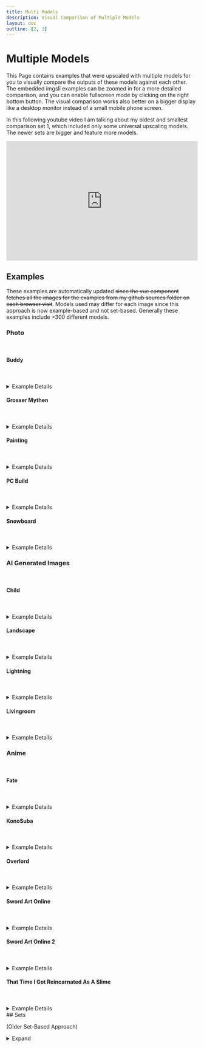 ```yaml
---
title: Multi Models
description: Visual Comparison of Multiple Models
layout: doc
outline: [2, 3]
---
```


<script setup>
import ImageSliderLocal from './components/imagesliderlocal.vue' // the vue image slider example comparison component
</script>

# Multiple Models

This Page contains examples that were upscaled with multiple models for you to visually compare the outputs of these models against each other.  
The embedded imgsli examples can be zoomed in for a more detailed comparison, and you can enable fullscreen mode by clicking on the right bottom button. The visual comparison works also better on a bigger display like a desktop monitor instead of a small mobile phone screen.

In this following youtube video I am talking about my oldest and smallest comparison set 1, which included only some universal upscaling models. The newer sets are bigger and feature more models.

<iframe width="100%" height="315" src="https://www.youtube.com/embed/0TYRDmQ5LZk" title="YouTube video player" frameborder="0" allow="accelerometer; autoplay; clipboard-write; encrypted-media; gyroscope; picture-in-picture" allowfullscreen></iframe>

## Examples

These examples are automatically updated ~~since the vue component fetches all the images for the examples from my github sources folder on each browser visit~~. Models used may differ for each image since this approach is now example-based and not set-based. Generally these examples include >300 different models.

### Photo

<br/>

#### Buddy

<br/>
<ImageSliderLocal inputImage='/upscale/sources/input/photos/buddy.jpg' localFolder='multimodel/current/photos/buddy' />
<br/>

<details><summary>Example Details </summary>

Name: Buddy
 Input Image: 480x320 pixels  
 Scaling Factor: 4  
 Output Image: 1920x1280 pixels  
 [Input Source File](https://github.com/Phhofm/upscale/docs/public/sources/input/photos/buddy.jpg?raw=true)  
 [Output Source Files](https://github.com/Phhofm/upscale/docs/public/sources/multimodel/current/photos/buddy) (Output Source Files are mozjpg compressed)
</details>

#### Grosser Mythen

<br/>
<ImageSliderLocal inputImage='/upscale/sources/input/photos/grossermythen.jpg' localFolder='multimodel/current/photos/grossermythen' />
<br/>

<details><summary>Example Details </summary>

Name: Grosser Mythen
 Input Image: 427x320 pixels  
 Scaling Factor: 4  
 Output Image: 1708x1280 pixels  
 [Input Source File](https://github.com/Phhofm/upscale/docs/public/sources/input/photos/grossermythen.jpg?raw=true)  
 [Output Source Files](https://github.com/Phhofm/upscale/docs/public/sources/multimodel/current/photos/grossermythen) (Output Source Files are mozjpg compressed)
</details>

#### Painting

<br/>
<ImageSliderLocal inputImage='/upscale/sources/input/photos/painting.jpg' localFolder='multimodel/current/photos/painting' />
<br/>

<details><summary>Example Details </summary>

Name: Painting
 Input Image: 427x320 pixels  
 Scaling Factor: 4  
 Output Image: 1708x1280 pixels  
 [Input Source File](https://github.com/Phhofm/upscale/public/sources/input/photos/painting.jpg?raw=true)  
 [Output Source Files](https://github.com/Phhofm/upscale/public/sources/multimodel/current/photos/painting) (Output Source Files are mozjpg compressed)

</details>

#### PC Build

<br/>
<ImageSliderLocal inputImage='/upscale/sources/input/photos/pcbuild.jpg' localFolder='multimodel/current/photos/pcbuild' />
<br/>

<details><summary>Example Details </summary>

Name: PC Build
 Input Image: 427x320 pixels  
 Scaling Factor: 4  
 Output Image: 1708x1280 pixels  
 [Input Source File](https://github.com/Phhofm/upscale/public/sources/input/photos/pcbuild.jpg?raw=true)  
 [Output Source Files](https://github.com/Phhofm/upscale/public/sources/multimodel/current/photos/pcbuild) (Output Source Files are mozjpg compressed)
</details>

#### Snowboard

<br/>
<ImageSliderLocal inputImage='/upscale/sources/input/photos/snowboard.jpg' localFolder='multimodel/current/photos/snowboard' />
<br/>

<details><summary>Example Details </summary>

Name: Snowboard
 Input Image: 427x320 pixels  
 Scaling Factor: 4  
 Output Image: 1708x1280 pixels  
 [Input Source File](https://github.com/Phhofm/upscale/public/sources/input/photos/snowboard.jpg?raw=true)  
 [Output Source Files](https://github.com/Phhofm/upscale/public/sources/multimodel/current/photos/snowboard) (Output Source Files are mozjpg compressed)

</details>

### AI Generated Images

<br/>

#### Child

<br/>
<ImageSliderLocal inputImage='/upscale/sources/input/ai_generated/child.jpg' localFolder='multimodel/current/ai_generated/child' />
<br/>

<details><summary>Example Details </summary>

Name: Child
 Input Image: 320x320 pixels  
 Scaling Factor: 4  
 Output Image: 1280x1280 pixels  
 [Input Source File](https://github.com/Phhofm/upscale/public/sources/input/ai_generated/child.jpg?raw=true)  
 [Output Source Files](https://github.com/Phhofm/upscale/public/sources/multimodel/current/ai_generated/child) (Output Source Files are mozjpg compressed)

</details>

#### Landscape

<br/>
<ImageSliderLocal inputImage='/upscale/sources/input/ai_generated/landscape.jpg' localFolder='multimodel/current/ai_generated/landscape' />
<br/>

<details><summary>Example Details </summary>

Name: Landscape
 Input Image: 320x320 pixels  
 Scaling Factor: 4  
 Output Image: 1280x1280 pixels  
 [Input Source File](https://github.com/Phhofm/upscale/public/sources/input/ai_generated/landscape.jpg?raw=true)  
 [Output Source Files](https://github.com/Phhofm/upscale/public/sources/multimodel/current/ai_generated/landscape) (Output Source Files are mozjpg compressed)

</details>

#### Lightning

<br/>
<ImageSliderLocal inputImage='/upscale/sources/input/ai_generated/lightning.jpg' localFolder='multimodel/current/ai_generated/lightning' />
<br/>

<details><summary>Example Details </summary>

Name: Lightning
 Input Image: 320x320 pixels  
 Scaling Factor: 4  
 Output Image: 1280x1280 pixels  
 [Input Source File](https://github.com/Phhofm/upscale/public/sources/input/ai_generated/lightning.jpg?raw=true)  
 [Output Source Files](https://github.com/Phhofm/upscale/public/sources/multimodel/current/ai_generated/lightning) (Output Source Files are mozjpg compressed)

</details>

#### Livingroom

<br/>
<ImageSliderLocal inputImage='/upscale/sources/input/ai_generated/livingroom.jpg' localFolder='multimodel/current/ai_generated/livingroom' />
<br/>

<details><summary>Example Details </summary>

Name: Livingroom
 Input Image: 320x320 pixels  
 Scaling Factor: 4  
 Output Image: 1280x1280 pixels  
 [Input Source File](https://github.com/Phhofm/upscale/public/sources/input/ai_generated/livingroom.jpg?raw=true)  
 [Output Source Files](https://github.com/Phhofm/upscale/public/sources/multimodel/current/ai_generated/livingroom) (Output Source Files are mozjpg compressed)

</details>

### Anime

<br/>

#### Fate

<br/>
<ImageSliderLocal inputImage='/upscale/sources/input/anime/FateStayNightUnlimitedBladeWorksOpening.jpg' localFolder='multimodel/current/anime/fate' />
<br/>

<details><summary>Example Details </summary>

Name: Fate (Fate/Stay Night: Unlimited Blade Works Opening)
 Input Image: 640x360 pixels (360p)  
 Scaling Factor: 2  
 Output Image: 1280x720 pixels (720p)  
 [Input Source File](https://github.com/Phhofm/upscale/public/sources/input/anime/FateStayNightUnlimitedBladeWorksOpening.jpg?raw=true)  
 [Output Source Files](https://github.com/Phhofm/upscale/public/sources/multimodel/current/anime/fate) (Output Source Files are mozjpg compressed)

</details>

#### KonoSuba

<br/>
<ImageSliderLocal inputImage='/upscale/sources/input/anime/KonoSuba.jpg' localFolder='multimodel/current/anime/konosuba' />
<br/>

<details><summary>Example Details </summary>

Name: KonoSuba
 Input Image: 640x360 pixels (360p)  
 Scaling Factor: 2  
 Output Image: 1280x720 pixels (720p)  
 [Input Source File](https://github.com/Phhofm/upscale/public/sources/input/anime/KonoSuba.jpg?raw=true)  
 [Output Source Files](https://github.com/Phhofm/upscale/public/sources/multimodel/current/anime/konosuba) (Output Source Files are mozjpg compressed)

</details>

#### Overlord

<br/>
<ImageSliderLocal inputImage='/upscale/sources/input/anime/Overlord.jpg' localFolder='multimodel/current/anime/overlord' />
<br/>

<details><summary>Example Details </summary>

Name: Overlord
 Input Image: 640x360 pixels (360p)  
 Scaling Factor: 2  
 Output Image: 1280x720 pixels (720p)  
 [Input Source File](https://github.com/Phhofm/upscale/public/sources/input/anime/Overlord.jpg?raw=true)  
 [Output Source Files](https://github.com/Phhofm/upscale/public/sources/multimodel/current/anime/overlord) (Output Source Files are mozjpg compressed)

</details>

#### Sword Art Online

<br/>
<ImageSliderLocal inputImage='/upscale/sources/input/anime/SwordArtOnline.jpg' localFolder='multimodel/current/anime/sao' />
<br/>

<details><summary>Example Details </summary>

Name: Sword Art Online
 Input Image: 640x360 pixels (360p)  
 Scaling Factor: 2  
 Output Image: 1280x720 pixels (720p)  
 [Input Source File](https://github.com/Phhofm/upscale/public/sources/input/anime/SwordArtOnline.jpg?raw=true)  
 [Output Source Files](https://github.com/Phhofm/upscale/public/sources/multimodel/current/anime/sao) (Output Source Files are mozjpg compressed)

</details>

#### Sword Art Online 2

<br/>
<ImageSliderLocal inputImage='/upscale/sources/input/anime/SwordArtOnline2.jpg' localFolder='multimodel/current/anime/sao2' />
<br/>

<details><summary>Example Details </summary>

Name: Sword Art Online 2
 Input Image: 640x360 pixels (360p)  
 Scaling Factor: 2  
 Output Image: 1280x720 pixels (720p)  
 [Input Source File](https://github.com/Phhofm/upscale/public/sources/input/anime/SwordArtOnline2.jpg?raw=true)  
 [Output Source Files](https://github.com/Phhofm/upscale/public/sources/multimodel/current/anime/sao2) (Output Source Files are mozjpg compressed)

</details>

#### That Time I Got Reincarnated As A Slime

<br/>
<ImageSliderLocal inputImage='/upscale/sources/input/anime/ThatTimeIGotReincarnatedAsASlime.jpg' localFolder='multimodel/current/anime/slime' />
<br/>

<details><summary>Example Details </summary>

Name: Slime
 Input Image: 640x360 pixels (360p)  
 Scaling Factor: 2  
 Output Image: 1280x720 pixels (720p)  
 [Input Source File](https://github.com/Phhofm/upscale/public/sources/input/anime/ThatTimeIGotReincarnatedAsASlime.jpg?raw=true)  
 [Output Source Files](https://github.com/Phhofm/upscale/public/sources/multimodel/current/anime/slime) (Output Source Files are mozjpg compressed)

</details>
## Sets

(Older Set-Based Approach)

<details><summary> Expand</summary>

### Set 1

#### Set Details

Creation Date Of Upscale Set: 2nd Oct. 2022  
 Models used: 22  
 Models Category: Universal Upsaling Models  
 Usage Type: Universal

  <details>
    <summary>Models List</summary>

    CountryRoads
    Remacri
    UltraSharp
    UltraMix-Balanced
    UltraMix-Restore
    UltraMix-Smooth
    UniScale-Restore
    UniScale-Balanced
    UniScale-Interp
    UniScaleNR-Balanced
    UniScaleNR-Strong
    UniScale-Restore
    UniScaleV2-Soft
    UniScaleV2-Moderate
    UniScaleV2-Sharp
    realsrgan-minus
    Misc
    FuzzyBox
    Lollypop
    UniversalUpscalerV2-Neutral
    UniversalUpscalerV2-Sharp
    UniversalUpscalerV2-Sharper
    NMKD Siax

  </details>

<details><summary>Examples</summary>

#### Buddy

<div style="border: 0px solid rgb(201, 0, 1); overflow: hidden; margin: 15px auto; max-width: 100%;">
  <iframe allowfullscreen scrolling="no" src="https://imgsli.com/MTI4NDE3/0/1" style="width: 100%; border: 0px none; height: 55vmin; min-height: 310px; margin-top: -75px; margin-bottom:-30px;">
  </iframe>
</div>

#### Hike

<div style="border: 0px solid rgb(201, 0, 1); overflow: hidden; margin: 15px auto; max-width: 100%;">
  <iframe allowfullscreen scrolling="no" src="https://imgsli.com/MTI4NjY3/0/1" style="width: 100%; border: 0px none; height: 60vmin; min-height: 320px; margin-top: -75px; margin-bottom:-30px;">
  </iframe>
</div>

#### Grat

<div style="border: 0px solid rgb(201, 0, 1); overflow: hidden; margin: 15px auto; max-width: 100%;">
  <iframe allowfullscreen scrolling="no" src="https://imgsli.com/MTI4NjY5/0/1" style="width: 100%; border: 0px none; height: 100vmin; min-height: 500px; margin-top: -75px; margin-bottom:-30px;">
  </iframe>
</div>

#### View

<div style="border: 0px solid rgb(201, 0, 1); overflow: hidden; margin: 15px auto; max-width: 100%;">
  <iframe allowfullscreen scrolling="no" src="https://imgsli.com/MTI4Njc1/0/1" style="width: 100%; border: 0px none; height: 48vmin; min-height: 280px; margin-top: -75px; margin-bottom:-30px;">
  </iframe>
</div>

#### PC Build

<div style="border: 0px solid rgb(201, 0, 1); overflow: hidden; margin: 15px auto; max-width: 100%;">
  <iframe allowfullscreen scrolling="no" src="https://imgsli.com/MTI4Njcx/0/1" style="width: 100%; border: 0px none; height: 60vmin; min-height: 320px; margin-top: -75px; margin-bottom:-30px;">
  </iframe>
</div>

#### 200Fr PC Build

<div style="border: 0px solid rgb(201, 0, 1); overflow: hidden; margin: 15px auto; max-width: 100%;">
  <iframe allowfullscreen scrolling="no" src="https://imgsli.com/MTI4Njcz/0/1" style="width: 100%; border: 0px none; height: 60vmin; min-height: 320px; margin-top: -75px; margin-bottom:-30px;">
  </iframe>
</div>

#### Painting

<div style="border: 0px solid rgb(201, 0, 1); overflow: hidden; margin: 15px auto; max-width: 100%;">
  <iframe allowfullscreen scrolling="no" src="https://imgsli.com/MTI4NjY4/0/1" style="width: 100%; border: 0px none; height: 60vmin; min-height: 320px; margin-top: -75px; margin-bottom:-30px;">
  </iframe>
</div>

#### Charade1963 Screenshot

<div style="border: 0px solid rgb(201, 0, 1); overflow: hidden; margin: 15px auto; max-width: 100%;">
  <iframe allowfullscreen scrolling="no" src="https://imgsli.com/MTI4NDIy/0/1" style="width: 100%; border: 0px none; height: 48vmin; min-height: 270px; margin-top: -75px; margin-bottom:-30px;">
  </iframe>
</div>

#### Wuffy

<div style="border: 0px solid rgb(201, 0, 1); overflow: hidden; margin: 15px auto; max-width: 100%;">
  <iframe allowfullscreen scrolling="no" src="https://imgsli.com/MTI4NDE5/0/1" style="width: 100%; border: 0px none; height: 78vmin; min-height: 410px; margin-top: -75px; margin-bottom:-30px;">
  </iframe>
</div>

#### Child

<div style="border: 0px solid rgb(201, 0, 1); overflow: hidden; margin: 15px auto; max-width: 100%;">
  <iframe allowfullscreen scrolling="no" src="https://imgsli.com/MTI4NjI4/0/1" style="width: 100%; border: 0px none; height: 78vmin; min-height: 410px; margin-top: -75px; margin-bottom:-30px;">
  </iframe>
</div>

#### Sir Foxy

<div style="border: 0px solid rgb(201, 0, 1); overflow: hidden; margin: 15px auto; max-width: 100%;">
  <iframe allowfullscreen scrolling="no" src="https://imgsli.com/MTI4Njc0/0/1" style="width: 100%; border: 0px none; height: 78vmin; min-height: 410px; margin-top: -75px; margin-bottom:-30px;">
  </iframe>
</div>

#### Freedoom Texture

<div style="border: 0px solid rgb(201, 0, 1); overflow: hidden; margin: 15px auto; max-width: 100%;">
  <iframe allowfullscreen scrolling="no" src="https://imgsli.com/MTI4NDEz/0/1" style="width: 100%; border: 0px none; height: 35vmin; min-height: 320px; margin-top: -75px; margin-bottom:-30px;">
  </iframe>
</div>

#### Freedoom Sprite

<div style="border: 0px solid rgb(201, 0, 1); overflow: hidden; margin: 15px auto; max-width: 100%;">
  <iframe allowfullscreen scrolling="no" src="https://imgsli.com/MTI4NDE1/0/1" style="width: 100%; border: 0px none; height: 35vmin; min-height: 320px; margin-top: -75px; margin-bottom:-30px;">
  </iframe>
</div>

#### Freedoom Titlepic

<div style="border: 0px solid rgb(201, 0, 1); overflow: hidden; margin: 15px auto; max-width: 100%;">
  <iframe allowfullscreen scrolling="no" src="https://imgsli.com/MTI4Njcw/0/1" style="width: 100%; border: 0px none; height: 52vmin; min-height: 300px; margin-top: -75px; margin-bottom:-30px;">
  </iframe>
</div>

</details>

### Set 2

#### Set Details

Creation Date Of Upscale Set: 22. Oct 2022  
 Models used: 71  
 Models Category: Universal Upsaling Models (extended), Realistic Photos models, Faces models, Official Models, Pretrained Models, Model Collections  
 Usage Type: Photos with people/faces in it

  <details>
    <summary>Models List</summary>

    001_classicalSR_DF2K_s64w8_SwinIR-M_x4
    001_classicalSR_DIV2K_s48w8_SwinIR-M_x4
    002_lightweightSR_DIV2K_s64w8_SwinIR-S_x4
    003_realSR_BSRGAN_DFOWMFC_s64w8_SwinIR-L_x4_GAN
    003_realSR_BSRGAN_DFO_s64w8_SwinIR-M_x4_GAN
    4x-UltraMix_Balanced
    4x-UltraMix_Restore
    4x-UltraMix_Smooth
    4x-UltraSharp
    4x-UniScale-Balanced
    4x-UniScale-Interp
    4x-UniScale-Strong
    4x-UniScaleNR-Balanced
    4x-UniScaleNR-Strong
    4x-UniScaleV2_Moderate
    4x-UniScaleV2_Sharp
    4x-UniScaleV2_Soft
    4x-UniScale_Restore
    4xBox
    4xESRGAN
    4xPSNR
    4x_BigFace_v3
    4x_BigFace_v3_Blend
    4x_BigFace_v3_Clear
    4x_BS_SbeveHarvey_62000_G
    4x_Compact_Pretrain
    4x_Compact_Pretrain_traiNNer
    4x_CountryRoads_377000_G
    4x_Faces_04_N_180000_G
    4x_face_focus_275k
    4x_FArtFace
    4x_Fatality_Faces_310000_G
    4x_foolhardy_Remacri
    4x_FuzzyBox
    4x_NickelbackFS_72000_G
    4x_Nickelback_70000G
    4x_NMKD-Siax_200k
    4x_NMKD-Superscale-SP_178000_G
    4x_realistic_misc_alsa
    4x_SmolFace_200k
    4x_SmolFace_clean
    4x_UniversalUpscalerV2-Neutral_115000_swaG
    4x_UniversalUpscalerV2-Sharper_103000_G
    4x_UniversalUpscalerV2-Sharp_101000_G
    4x_Valar_v1
    arbsr
    BSRGAN
    BSRGAN4x
    codeformer4x_enhanceall_fidelity1
    DF2K_JPEG
    hat
    hcflow-sr
    Lanczos4x
    LDSR4x_100steps
    LDSR4x_200steps
    LDSR4x_500steps
    LDSR4x_50steps
    lollypop
    nESRGANplus
    real-esrgan-faceenhance
    realesr-general-wdn-x4v3
    realesr-general-x4v3
    realesrgan-x4minus
    RealESRGAN_x4plus
    RRDB_ESRGAN_x4_old_arch
    RRDB_PSNR_x4_old_arch
    rudalle-sr
    ScuNETGAN
    ScuNETPSNR
    spsr
    srrescgan

  </details>

<details><summary>Example</summary>

#### Buddy

<div style="border: 0px solid rgb(201, 0, 1); overflow: hidden; margin: 15px auto; max-width: 100%;">
  <iframe allowfullscreen scrolling="no" src="https://imgsli.com/MTMyNTYx/0/1" style="width: 100%; border: 0px none; height: 55vmin; min-height: 320px; margin-top: -75px; margin-bottom:-30px;">
  </iframe>
</div>

<a href="https://imgsli.com/MTMyNTYx/0/1" target="_blank">Open in external tab</a>

##### Example Details

Input Image: 480x320 pixels  
 Scaling Factor: 4  
 Output Image: 1920x1330 pixels (without caption it would have been 1920x1280)  
 Type: Photo

</details>

### Set 3

#### Set Details

Creation Date Of Upscale Set: 27. Oct 2022  
 Models used: 87  
 Models Category: Universal Upsaling Models (extended), Art/Pixel Art models, Official Models, Pretrained Models, Model Collections  
 Usage Type: Art Images

  <details>
    <summary>Models List</summary>

    001_classicalSR_DF2K_s64w8_SwinIR-M_x4
    001_classicalSR_DIV2K_s48w8_SwinIR-M_x4
    002_lightweightSR_DIV2K_s64w8_SwinIR-S_x4
    003_realSR_BSRGAN_DFOWMFC_s64w8_SwinIR-L_x4_GAN
    003_realSR_BSRGAN_DFO_s64w8_SwinIR-M_x4_GAN
    4x-UltraMix_Balanced
    4x-UltraMix_Restore
    4x-UltraMix_Smooth
    4x-UltraSharp
    4x-UniScale-Balanced
    4x-UniScale-Interp
    4x-UniScale-Strong
    4x-UniScaleNR-Balanced
    4x-UniScaleNR-Strong
    4x-UniScaleV2_Moderate
    4x-UniScaleV2_Sharp
    4x-UniScaleV2_Soft
    4x-UniScale_Restore
    4xESRGAN
    4xPSNR
    4xSmoothRealism
    4x_Archerpolation_NXbrz
    4x_BigFArt_Bang1
    4x_BigFArt_Base
    4x_BigFArt_Blend
    4x_BigFArt_Detail_300000_G
    4x_BigFArt_Fine
    4x_BS_DevianceMIP_82000_G
    4x_Compact_Pretrain
    4x_Compact_Pretrain_traiNNer
    4x_CountryRoads_377000_G
    4x_Deviance_60000G
    4x_ESRGAN
    4x_FArtDIV3_Base
    4x_FArtDIV3_Blend
    4x_FArtDIV3_Fine
    4x_FArtDIV3_UltraMix4
    4x_FArtSuperBlend
    4x_Fatality_01_375000_G
    4x_Fatality_MKII_90000_G
    4x_FatalPixels_340000_G
    4x_foolhardy_Remacri
    4x_FuzzyBox
    4x_hcflow-sr_general
    4x_Lanzcos
    4x_LDSR
    4x_LDSR_100steps
    4x_LDSR_200steps
    4x_LDSR_500steps
    4x_LDSR_50steps
    4x_NMKD-Siax_200k
    4x_PixelPerfectV4_137000_G
    4x_realistic_misc_alsa
    4x_rudalle-sr
    4x_scalenx_90k
    4x_ScuNET
    4x_srrescgan
    4x_Struzan_300000
    4x_SwinIR
    4x_Unholy_FArt
    4x_UniversalUpscalerV2-Neutral_115000_swaG
    4x_UniversalUpscalerV2-Sharper_103000_G
    4x_UniversalUpscalerV2-Sharp_101000_G
    4x_xbrz+dd_260k
    4x_xbrz_90k
    8x_glasshopper_ArzenalV1.1_175000__downsized
    8x_glasshopper_MS-Unpainter_195000_G__downsized
    8x_glasshopper_MS-Unpainter_De-Dither_195000_G__downsized
    8x_HugePeeps_v1__downsized
    BSRGAN
    deviantPixelHD_250000
    DF2K_JPEG
    Lady0101_208000
    lollypop
    nESRGANplus
    realesr-general-wdn-x4v3
    realesr-general-x4v3
    realesrgan-x4minus
    RealESRGANv2-animevideo-xsx4
    RealESRGAN_x4plus
    RealESRGAN_x4plus_anime_6B
    reboutblend
    reboutcx
    RRDB_ESRGAN_x4_old_arch
    RRDB_PSNR_x4_old_arch
    ScuNET_PSNR
    spsr

  </details>

<details><summary>Examples</summary>

#### Wuffy

<div style="border: 0px solid rgb(201, 0, 1); overflow: hidden; margin: 15px auto; max-width: 100%;">
  <iframe allowfullscreen scrolling="no" src="https://imgsli.com/MTMxODgy/0/1" style="width: 100%; border: 0px none; height: 78vmin; min-height: 410px; margin-top: -75px; margin-bottom:-30px;">
  </iframe>
</div>

<a href="https://imgsli.com/MTMxODgy/0/30" target="_blank">Open in external tab</a>

##### Example Details

Input Image: 480x480 pixels  
 Scaling Factor: 4  
 Output Image: 1920x1920 pixels  
 Type: AI Generated Image

#### Planet

<div style="border: 0px solid rgb(201, 0, 1); overflow: hidden; margin: 15px auto; max-width: 100%;">
  <iframe allowfullscreen scrolling="no" src="https://imgsli.com/MTMyMDEz/0/1" style="width: 100%; border: 0px none; height: 78vmin; min-height: 410px; margin-top: -75px; margin-bottom:-30px;">
  </iframe>
</div>

<a href="https://imgsli.com/MTMyMDEz/0/1" target="_blank">Open in external tab</a>

##### Example Details

Input Image: 480x480 pixels  
 Scaling Factor: 4  
 Output Image: 1920x1920 pixels  
 Type: AI Generated Image

#### Landscape

<div style="border: 0px solid rgb(201, 0, 1); overflow: hidden; margin: 15px auto; max-width: 100%;">
  <iframe allowfullscreen scrolling="no" src="https://imgsli.com/MTMyMDE4/0/1" style="width: 100%; border: 0px none; height: 78vmin; min-height: 410px; margin-top: -75px; margin-bottom:-30px;">
  </iframe>
</div>

<a href="https://imgsli.com/MTMyMDE4/0/1" target="_blank">Open in external tab</a>

##### Example Details

Input Image: 480x480 pixels  
 Scaling Factor: 4  
 Output Image: 1920x1920 pixels  
 Type: AI Generated Image

</details>

### Set 4

#### Set Details

Creation Date Of Upscale Set: 04. Nov 2022  
 Models used: ~300  
 Models Category: Basically every applicable x4 model I currently had at my disposal

  <details>
    <summary>Models List</summary>

    001_classicalSR_DF2K_s64w8_SwinIR-M_x4
    001_classicalSR_DIV2K_s48w8_SwinIR-M_x4
    002_lightweightSR_DIV2K_s64w8_SwinIR-S_x4
    003_realSR_BSRGAN_DFOWMFC_s64w8_SwinIR-L_x4_GAN
    003_realSR_BSRGAN_DFO_s64w8_SwinIR-M_x4_GAN
    4x-AnimeSharp-lite
    4x-AnimeSharp
    4x-DeCompress
    4x-DeCompress-Strong
    4x-DeCompress
    4x-Fabric-Alt
    4x-Fabric
    4x-FatePlus-lite
    4x-SkyrimTexV2.1
    4x-SkyrimTexV2_Fabric
    4x-TextSharpV1
    4x-UltraMix_Balanced
    4x-UltraMix_Restore
    4x-UltraMix_Smooth
    4x-UltraSharp
    4x-UniScale-Balanced
    4x-UniScale-Interp
    4x-UniScale-Strong
    4x-UniScaleNR-Balanced
    4x-UniScaleNR-Strong
    4x-UniScaleV2_Moderate
    4x-UniScaleV2_Sharp
    4x-UniScaleV2_Soft
    4x-UniScale_Restore
    4x-VolArt
    4x-VolArtNR
    4xBox
    4xBS_DevianceV3
    4xCatPatch
    4xCharSprite
    4xContextualSpongebob_70000_G
    4xDetoon
    4xDigiPaint35k
    4xdragoon
    4xESRGAN
    4xFaceB
    4xFaithful64
    4xFalcoon
    4xFalloutWeaponsV2
    4xFart
    4xFatalCats
    4xFatalCoon
    4xFatalFacesV1
    4xFatalFacesV2
    4xFatalimiX
    4xFatalimiX_MKIII
    4xFatalimiX_MKII_beta
    4xFatalityV1
    4xFatalityV2
    4xFatalPixels
    4xFireAlpha
    4xForest
    4xFSDedither
    4xFSDedither_Manga
    4xFSDedither_Riven
    4xFSDedither_Riven_Smooth
    4xFSMangaV2
    4xFS_DF2K_jpeg_SDSR
    4xFS_DF2K_jpeg_TDSR
    4xFuzzyBox
    4xGround
    4xGuilty
    4xJaypeg90
    4xLADDIER1_282500_G
    4xLady0101
    4xlollypop
    4xManga109
    4xMCWashed
    4xMeguUp130k
    4xMinecraftAlpha
    4xMinecraftSPSR_60000_G
    4xMinepack
    4xMisc
    4xNickelback
    4xNickelfront
    4xPackCraft_v4
    4xPackCraft_v4_40000_G
    4xPaper
    4xpicsy
    4xPixelScale
    4xPixelScaleClay
    4xportrait
    4xPSNR
    4xQuaker
    4xRealSR_DF2K
    4xRealSR_DF2K_JPEG
    4xRealSR_DPED
    4xreboutfs
    4xreboutpg
    4xRender
    4xScreenBooster
    4xSGI
    4xSGI_103000_G
    4xShiteMountainV3
    4xSkyrim_Weapons_And_Armor
    4xSmoothRealism
    4xsnesal
    4xSourcetexV2
    4xSourcetexV2_DXTJPG_Smooth
    4xSourcetexV2_DXTJPG_Smoother
    4xSourcetexV2_Smooth
    4xSourcetexV2_Smoother
    4xSpongeBob
    4xSpongeBobTweak
    4xSteveHarvey
    4xSW1997
    4xSW1997Attempt2
    4xSW1997Attempt3
    4xSW1997V2
    4xSW1997V3
    4xSW1997_TEST
    4xsynla
    4xTest_FSBox
    4xTest_FSLinear
    4xTest_pixy
    4xTest_scalegenx
    4xXplode
    4xyammy
    4xZZines
    4x_AmericanDad2
    4x_Archerpolation_NXbrz
    4x_BigFace_v3
    4x_BigFace_v3_Blend
    4x_BigFace_v3_Clear
    4x_BigFArt_Bang1
    4x_BigFArt_Base
    4x_BigFArt_Blend
    4x_BigFArt_Detail_300000_G
    4x_BigFArt_Fine
    4x_BMS_85000_G
    4x_BMS_jpg60_20000_G
    4x_BooruGan_600k
    4x_BooruGan_650k
    4x_BSRGAN
    4x_BSRGAN_old_arch
    4x_BS_DevianceMIP_82000_G
    4x_BS_DevianceV2
    4x_BS_Mystery
    4x_BS_SbeveHarvey_62000_G
    4x_BS_Screenbooster_SPSR_88000G
    4x_b_melozard_2_latest_G
    4x_cat_patch_325000_G
    4x_comic_dataset_115k
    4x_Compact_Pretrain
    4x_Compact_Pretrain_traiNNer
    4x_CountryRoads_377000_G
    4x_DBMangaStand_255k
    4x_DeBLRFS
    4x_deindeo_x4_130000_G
    4x_Deviance
    4x_DevianceSPSR_152000_G
    4x_Deviance_60000G
    4x_DF2K_JPEG
    4x_DigitalFake-2.1_100000_G
    4x_DigitalFake_2.1_100000_G
    4x_Faces_04_N_180000_G
    4x_face_focus_275k
    4x_FArtDIV3_Base
    4x_FArtDIV3_Blend
    4x_FArtDIV3_Fine
    4x_FArtDIV3_UltraMix4
    4x_FArtFace
    4x_FArtSuperBlend
    4x_Fatality_01_375000_G
    4x_Fatality_Comix_260000_G
    4x_Fatality_Faces_310000_G
    4x_Fatality_MKII_90000_G
    4x_FatalPhotos_Beta
    4x_FatalPixels_340000_G
    4x_fatal_Anime_160k
    4x_fatal_Anime_190k
    4x_fatal_Anime_200k
    4x_fatal_Anime_260k
    4x_fatal_Anime_360k
    4x_Fatal_Anime_435k
    4x_fatal_Anime_500000_G
    4x_fatal_Faces_FS_MKI
    4x_Fatal_twerpilation
    4x_FireAlpha
    4x_foolhardy_Remacri
    4x_foolhardy_Remacri_ExtraSmoother
    4x_FS_Dedither_new
    4x_FuzzyBox
    4x_GameAI_1.0
    4x_GameAI_2.0
    4x_HDCube_110k
    4x_HellInACel
    4X_KCJPUNK_1.0_233089_
    4x_Loyaldk-Kororo_652500_V1.0
    4x_Loyaldk-LitePony_500000_V2.0
    4x_Loyaldk-MediumPony_500000_V2.0
    4x_Loyaldk-SuperPony_500000_V2.0
    4x_MeguUp_105000
    4x_Minecraft_256hr_55000_G
    4x_Minecraft_256hr_spsr_40000_G
    4x_Minepack
    4x_Morrowind_2.0_205K
    4x_MW_ESRGAN_130K
    4x_NickelbackFS
    4x_NickelbackFS_72000_G
    4x_Nickelback_70000G
    4x_NMKD-PatchySharp_100K
    4x_NMKD-PatchySharp_135K
    4x_NMKD-PatchySharp_240K
    4x_NMKD-Siax_200k
    4x_NMKD-Superscale-SP_178000_G
    4x_NMKD-UltraYandere-Lite_280k
    4x_NMKD-UltraYandere_300k
    4x_NMKD-UpgifLiteV2_210k
    4x_NMKD-Yandere2_255000_G
    4x_NMKD-Yandere4_120000_G
    4x_NMKD-YandereNeoXL_200k
    4x_NMKDSuperscale-Artisoftject
    4x_NMKDSuperscale
    4x_NMKD_SuperYandere_175k
    4x_OLDIES_290000_G_FINAL_interp_03
    4x_OLDIES_ALTERNATIVE_FINAL
    4x_OLDIES_ALTERNATIVE_FINAL.PTH
    4x_PixelPerfectV4_137000_G
    4x_PixelScale_MKII_Beta
    4x_PocketMonsters-Alpha_115000_G
    4x_realistic_misc_alsa
    4x_reks_effeks_photoanime_v2_150k
    4x_RRDB-G_ResNet-D_latest_G
    4x_scalenx_90k
    4x_ScreenBoosterV2_44000_G
    4x_SmolFace_200k
    4x_SmolFace_clean
    4x_Soladad
    4x_Sourcetex-v2-DXTJPG-Smoother_134000_G
    4x_Sourcetex-v2-DXTJPG-Smooth_132000_G
    4x_Sourcetex-v2-Smoother_120000_G
    4x_Sourcetex-v2-Smooth_120000_G
    4x_Sourcetex-v2_136000_G
    4x_SpongeBob-Reloaded-SWAG_153000_swaG
    4x_SpongeBob-Reloaded_153000_G
    4x_SpongeBob_235000_G
    4x_Spongebob_v6_190000_G
    4x_Spongebob_v6_DDDQ_90000_G
    4x_Spongebob_v6_Deblur_65000_G
    4x_SpongePSNR_85k
    4x_Struzan_300000
    4x_test_clay_v2
    4x_test_Fatality_MK3
    4x_test_redither
    4x_Training4Melozard_Anime_144000_G
    4x_Training4Xeller_latest_G
    4x_Training4Xeller_v2_latest_G
    4x_trixie
    4x_Unholy_FArt
    4x_UniversalUpscalerV2-Neutral_115000_swaG
    4x_UniversalUpscalerV2-Sharper_103000_G
    4x_UniversalUpscalerV2-Sharp_101000_G
    4x_Valar_v1
    4x_xbrz+dd_260k
    4x_xbrz_90k
    American.Dad.2.HD.150ki.5e-PHOENiX
    arbsr
    BSRGAN
    deviantPixelHD_250000
    DF2K_JPEG
    DigiPaint35000
    esrgan
    ESRGAN_GroundTextures_NonTiled_RGB_UpscalingAlgorithm_128HR_32LR_305000Iterations
    hat
    hcflow-sr
    LADDIER1_282500_G
    Lady0101_208000
    lbnet-x4
    ldsr_100steps
    ldsr_200steps
    ldsr_500steps
    ldsr_50steps
    lollypop
    nESRGANplus
    real-esrgan
    realesr-general-wdn-x4v3
    realesr-general-x4v3
    realesrgan-x4minus
    RealESRGANv2-animevideo-xsx4
    RealESRGAN_x4plus
    RealESRGAN_x4plus_anime_6B
    reboutblend
    reboutcx
    RRDB_ESRGAN_x4_old_arch
    RRDB_PSNR_x4_old_arch
    rudalle-sr
    SpongeBob.CEL.2.HD.125ki.499e-PHOENiX
    spsr
    srrescgan
    swin2sr_classical_sr
    swin2sr_compressed_sr
    swin2sr_real_sr
    swinir-l
    swinir-m

  </details>

<details><summary>Example</summary>

#### Beautiful Landscape

<div style="border: 0px solid rgb(201, 0, 1); overflow: hidden; margin: 15px auto; max-width: 100%;">
  <iframe allowfullscreen scrolling="no" src="https://imgsli.com/MTMyOTA0/0/1" style="width: 100%; border: 0px none; height: 78vmin; min-height: 410px; margin-top: -75px; margin-bottom:-30px;">
  </iframe>
</div>

<a href="https://imgsli.com/MTMyOTA0/0/1" target="_blank">Open in external tab</a>

##### Example Details

Input Image: 256x256 pixels  
 Scaling Factor: 4  
 Output Image: 1280x1280 pixels  
 Type: AI Generated Image

</details>

### Set 5

Features examples where I integrated some new models like  
Real_HAT_GAN_SRx4 as released on the 24. Nov 2022 (last week as of me creating this entry)  
Swin2SR models released one month ago at the end of oct 2022  
FeMaSR which had been released in the second half of 2022.  
I try to list updates I make on the [changelog page](changelog.md)  
The Models used are listed for each example, toghether with now a poll. The top 5 models of each example poll will be featured for the respective example on the Community Top 5 page. It is basically a voting from the upscaling community (Name: your discord handle) on which was the (subjective opinion) best result for the respective example.

<br/>

#### Buddy

<br/>
<div style="border: 0px solid rgb(201, 0, 1); overflow: hidden; margin: 15px auto; max-width: 100%;">
  <iframe allowfullscreen scrolling="no" src="https://imgsli.com/MTM3MDAy/0/1" style="width: 100%; border: 0px none; height: 56vmin; min-height: 300px; margin-top: -75px; margin-bottom:-30px;">
  </iframe>
</div>

<a href="https://imgsli.com/MTM3MDAy/0/1" target="_blank">Open in external tab</a>

##### Example Details

Name: Buddy
Creation Date: 01. Dec 2022  
 Input Image: 480x320 pixels  
 Scaling Factor: 4  
 Output Image: 1920x1280 pixels  
 Models used: 315  
 Input Source File: [Link](https://github.com/Phhofm/upscale/public/sources/input/photos)  
 Output Source Files: [Link](https://github.com/Phhofm/upscale/public/sources/multimodel/current/photos)  
 (Output Source Files are mozjpg compressed)

  <details>
    <summary>Models List</summary>

    001_classicalSR_DF2K_s64w8_SwinIR-M_x4
    001_classicalSR_DIV2K_s48w8_SwinIR-M_x4
    002_lightweightSR_DIV2K_s64w8_SwinIR-S_x4
    003_realSR_BSRGAN_DFO_s64w8_SwinIR-M_x4_GAN
    003_realSR_BSRGAN_DFOWMFC_s64w8_SwinIR-L_x4_GAN
    4x_1ch-Alpha-Lite_212000_G
    4x_AmericanDad2
    4x_Archerpolation_NXbrz
    4x_b_melozard_2_latest_G
    4x_BigFace_v3_Blend
    4x_BigFace_v3_Clear
    4x_BigFace_v3
    4x_BigFArt_Bang1
    4x_BigFArt_Base
    4x_BigFArt_Blend
    4x_BigFArt_Detail_300000_G
    4x_BigFArt_Fine
    4x_BMS_85000_G
    4x_BMS_jpg60_20000_G
    4x_BooruGan_600k
    4x_BooruGan_650k
    4x_BS_DevianceMIP_82000_G
    4x_BS_DevianceV2
    4x_BS_Mystery
    4x_BS_SbeveHarvey_62000_G
    4x_BS_Screenbooster_SPSR_88000G
    4x_BSRGAN_old_arch
    4x_BSRGAN
    4x_cat_patch_325000_G
    4x_comic_dataset_115k
    4x_Compact_Pretrain_traiNNer
    4x_Compact_Pretrain
    4x_CountryRoads_377000_G
    4x_DBMangaStand_255k GOOD
    4x_DeBLRFS
    4x_deindeo_x4_130000_G
    4x_Deviance_60000G
    4x_Deviance
    4x_DevianceSPSR_152000_G
    4x_DF2K_JPEG
    4x_DigitalFake_2.1_100000_G
    4x_DigitalFake-2.1_100000_G
    4x_eula_digimanga_bw_v1_860k
    4x_eula_digimanga_bw_v2_nc1_307k
    4x_face_focus_275k
    4x_Faces_04_N_180000_G
    4x_FArtDIV3_Base
    4x_FArtDIV3_Blend
    4x_FArtDIV3_Fine
    4x_FArtDIV3_UltraMix4
    4x_FArtFace
    4x_FArtSuperBlend
    4x_fatal_Anime_160k
    4x_fatal_Anime_190k
    4x_fatal_Anime_200k
    4x_fatal_Anime_260k
    4x_fatal_Anime_360k
    4x_Fatal_Anime_435k
    4x_fatal_Anime_500000_G
    4x_fatal_Faces_FS_MKI
    4x_Fatal_twerpilation
    4x_Fatality_01_375000_G
    4x_Fatality_Comix_260000_G
    4x_Fatality_Faces_310000_G
    4x_Fatality_MKII_90000_G
    4x_FatalPhotos_Beta
    4x_FatalPixels_340000_G
    4x_FireAlpha
    4x_foolhardy_Remacri_ExtraSmoother
    4x_foolhardy_Remacri
    4x_FS_Dedither_new
    4x_FuzzyBox
    4x_GameAI_1.0
    4x_GameAI_2.0
    4x_GameboyCamera
    4x_HDCube_110k
    4x_HellInACel
    4X_KCJPUNK_1.0_233089_
    4x_Loyaldk-Kororo_652500_V1.0
    4x_Loyaldk-LitePony_500000_V2.0
    4x_Loyaldk-MediumPony_500000_V2.0
    4x_Loyaldk-SuperPony_500000_V2.0
    4x_mdeblur
    4x_MeguUp_105000
    4x_Minecraft_256hr_55000_G
    4x_Minecraft_256hr_spsr_40000_G
    4x_Minepack
    4x_Morrowind_2.0_205K
    4x_MW_ESRGAN_130K
    4x_Nickelback_70000G
    4x_NickelbackFS_72000_G
    4x_NickelbackFS
    4x_NMKD_SuperYandere_175k
    4x_NMKD-PatchySharp_100K
    4x_NMKD-PatchySharp_135K
    4x_NMKD-PatchySharp_240K
    4x_NMKD-Siax_200k
    4x_NMKD-Superscale-SP_178000_G
    4x_NMKD-UltraYandere_300k
    4x_NMKD-UltraYandere-Lite_280k
    4x_NMKD-UpgifLiteV2_210k
    4x_NMKD-Yandere2_255000_G
    4x_NMKD-Yandere4_120000_G
    4x_NMKD-YandereNeoXL_200k
    4x_NMKDfaces_downsized
    4x_NMKDSuperscale-Artisoftject
    4x_NMKDSuperscale
    4x_OLDIES_290000_G_FINAL_interp_03
    4x_OLDIES_ALTERNATIVE_FINAL
    4x_OLDIES_ALTERNATIVE_FINAL.PTH
    4x_Pixelity_Faces
    4x_PixelPerfectV4_137000_G
    4x_PixelScale_MKII_Beta
    4x_PocketMonsters-Alpha_115000_G
    4x_realistic_misc_alsa
    4x_reks_effeks_photoanime_v2_150k
    4x_RRDB-G_ResNet-D_latest_G
    4x_scalenx_90k
    4x_ScreenBoosterV2_44000_G
    4x_SmolFace_200k
    4x_SmolFace_clean
    4x_Soladad
    4x_Sourcetex-v2_136000_G
    4x_Sourcetex-v2-DXTJPG-Smooth_132000_G
    4x_Sourcetex-v2-DXTJPG-Smoother_134000_G
    4x_Sourcetex-v2-Smooth_120000_G
    4x_Sourcetex-v2-Smoother_120000_G
    4x_Sourcetex-v2-Smoothest_100000_G
    4x_SpongeBob_235000_G
    4x_Spongebob_v6_190000_G
    4x_Spongebob_v6_DDDQ_90000_G
    4x_Spongebob_v6_Deblur_65000_G
    4x_SpongeBob-Reloaded_153000_G
    4x_SpongeBob-Reloaded-SWAG_153000_swaG
    4x_SpongePSNR_85k
    4x_Struzan_300000
    4x_test_clay_v2
    4x_test_Fatality_MK3
    4x_test_redither
    4x_Training4Melozard_Anime_144000_G
    4x_Training4Xeller_latest_G
    4x_Training4Xeller_v2_latest_G
    4x_trixie
    4x_Unholy_FArt
    4x_UniversalUpscalerV2-Neutral_115000_swaG
    4x_UniversalUpscalerV2-Sharp_101000_G
    4x_UniversalUpscalerV2-Sharper_103000_G
    4x_Valar_v1
    4x_xbrz_90k
    4x_xbrz+dd_260k
    4x-AnimeSharp-lite
    4x-AnimeSharp
    4x-DeCompress EXTREME(avoid unless necessary)
    4x-DeCompress-Strong
    4x-DeCompress
    4x-Fabric-Alt
    4x-Fabric
    4x-FatePlus-lite
    4x-SkyrimTexV2_Fabric
    4x-SkyrimTexV2.1
    4x-TextSharpV1
    4x-UltraMix_Balanced
    4x-UltraMix_Restore
    4x-UltraMix_Smooth
    4x-UltraSharp
    4x-UniScale_Restore
    4x-UniScale-Balanced [72000g]
    4x-UniScale-Interp
    4x-UniScale-Strong [42400g]
    4x-UniScaleNR-Balanced [34400g]
    4x-UniScaleNR-Strong [62400g]
    4x-UniScaleV2_Moderate
    4x-UniScaleV2_Sharp
    4x-UniScaleV2_Soft
    4x-VolArt
    4x-VolArtNR
    4xBox
    4xBS_DevianceV3
    4xCatPatch
    4xCharSprite
    4xContextualSpongebob_70000_G
    4xDetoon
    4xDigiPaint35k
    4xdragoon
    4xEdges2Faces_V2Test
    4xEdges2Faces_V3Test
    4xEdges2Faces
    4xESRGAN
    4xFaceB
    4xFaceriZor_V1Test
    4xFaithful64
    4xFalcoon
    4xFalloutWeaponsV2
    4xFart
    4xFatalCats
    4xFatalCoon
    4xFatalFacesV1
    4xFatalFacesV2
    4xFatalimiX_MKII_beta
    4xFatalimiX_MKIII
    4xFatalimiX
    4xFatalityV1
    4xFatalityV2
    4xFatalPixels
    4xFireAlpha
    4xForest
    4xFS_DF2K_jpeg_SDSR
    4xFS_DF2K_jpeg_TDSR
    4xFSDedither_Manga
    4xFSDedither_Riven_Smooth
    4xFSDedither_Riven
    4xFSDedither
    4xFSMangaV2
    4xFuzzyBox
    4xGround
    4xGuilty
    4xJaypeg90
    4xLADDIER1_282500_G
    4xLady0101
    4xlollypop
    4xManga109
    4xMCWashed
    4xMeguUp130k
    4xMinecraftAlpha
    4xMinecraftSPSR_60000_G
    4xMinepack
    4xMisc
    4xNickelback
    4xNickelfront
    4xPackCraft_v4_40000_G
    4xPackCraft_v4
    4xPaper
    4xpicsy
    4xPixelScale
    4xPixelScaleClay
    4xportrait
    4xPSNR
    4xQuaker
    4xRealSR_DF2K_JPEG
    4xRealSR_DF2K
    4xRealSR_DPED
    4xreboutfs
    4xreboutpg
    4xRender
    4xScreenBooster
    4xSGI_103000_G
    4xSGI
    4xShiteMountainV3
    4xSkyrim_Weapons_And_Armor
    4xSmoothRealism
    4xsnesal
    4xSourcetexV2_DXTJPG_Smooth
    4xSourcetexV2_DXTJPG_Smoother
    4xSourcetexV2_Smooth
    4xSourcetexV2_Smoother
    4xSourcetexV2
    4xSpongeBob
    4xSpongeBobTweak
    4xSteveHarvey
    4xSW1997_TEST
    4xSW1997
    4xSW1997Attempt2
    4xSW1997Attempt3
    4xSW1997V2
    4xSW1997V3
    4xsynla
    4xTest_cout
    4xTest_FSBox
    4xTest_FSLinear
    4xTest_pixy
    4xTest_scalegenx
    4xXplode
    4xyammy
    4xZZines
    8x_glasshopper_ArzenalV1.1_175000_downsized
    8x_glasshopper_MS-Unpainter_195000_G_downsized
    8x_glasshopper_MS-Unpainter_De-Dither_195000_G_downsized
    8x_HugePeeps_v1_downsized
    American.Dad.2.HD.150ki.5e-PHOENiX
    ArbSR
    BSRGAN
    deviantPixelHD_250000
    DF2K_JPEG
    DigiPaint35000
    ESRGAN_GroundTextures_NonTiled_RGB_UpscalingAlgorithm_128HR_32LR_305000Iterations
    ESRGAN_Skyrim_NonTiled_Alpha_NN_128_32_105000
    FeMaSR
    HAT_SRx4_ImageNet-pretrain
    HAT_SRx4
    HAT-L_SRx4_ImageNet-pretrain
    HCFlow
    LADDIER1_282500_G
    Lady0101_208000
    LBNet-X4
    LDSR
    lollypop
    nESRGANplus
    Real_HAT_GAN_SRx4
    realesr-general-wdn-x4v3
    realesr-general-x4v3
    RealESRGAN_x4plus_anime_6B
    RealESRGAN_x4plus
    realesrgan-x4minus
    RealESRGANv2-animevideo-xsx4
    reboutblend
    reboutcx
    RRDB_ESRGAN_x4_old_arch
    RRDB_PSNR_x4_old_arch
    ruDALL-E-SR
    SpongeBob.CEL.2.HD.125ki.499e-PHOENiX
    spsr
    SRResCGAN
    Swin2SR_ClassicalSR_X4_64
    Swin2SR_CompressedSR_X4_48
    Swin2SR_RealworldSR_X4_64_BSRGAN_PSNR

  </details>

##### Voting

<details><summary>Expand</summary>

"4x BSRGAN" and "4x BSRGAN_old_arch" -> "BSRGAN"

<div class="strawpoll-embed" id="strawpoll_QrgeVNGxOZp" style="height: 600px; width: 100%; margin: 0 auto; display: flex; flex-direction: column;">
<iframe title="StrawPoll Embed" id="strawpoll_iframe_QrgeVNGxOZp" src="https://strawpoll.com/embed/polls/QrgeVNGxOZp" style="position: static; visibility: visible; display: block; width: 100%; flex-grow: 1;" frameborder="0" allowfullscreen allowtransparency>Loading...</iframe>
<!-- <script async src="https://cdn.strawpoll.com/dist/widgets.js" charset="utf-8"></script> -->
</div>
<br/>
<!-- Google Forms alternative, but I like the username entry of strawpoll since there are names/tags we know from the upscale community
<iframe src="https://docs.google.com/forms/d/e/1FAIpQLSfwm-x0ZBB3fgcHzYUouXGkaA5EGndIFgpZCfF90oyN8VtXKg/viewform?embedded=true" width="640" height="474" frameborder="0" marginheight="0" marginwidth="0">Loading…</iframe> -->

</details>

#### Grosser Mythen

<br/>
<div style="border: 0px solid rgb(201, 0, 1); overflow: hidden; margin: 15px auto; max-width: 100%;">
  <iframe allowfullscreen scrolling="no" src="https://imgsli.com/MTM3MDgy/0/1" style="width: 100%; border: 0px none; height: 62vmin; min-height: 300px; margin-top: -75px; margin-bottom:-30px;">
  </iframe>
</div>

<a href="https://imgsli.com/MTM3MDgy/0/1" target="_blank">Open in external tab</a>

##### Example Details

Name: Grosser Mythen
Creation Date: 01. Dec 2022  
 Input Image: 427x320 pixels  
 Scaling Factor: 4  
 Output Image: 1708x1280 pixels  
 Input Source File: [Link](https://github.com/Phhofm/upscale/public/sources/input/photos)  
 Output Source Files: [Link](https://github.com/Phhofm/upscale/public/sources/multimodel/current/photos)  
 (Output Source Files are mozjpg compressed

##### Voting

<details><summary>Expand</summary>

  <br/>

<div class="strawpoll-embed" id="strawpoll_PKglzr9zEyp" style="height: 600px; width: 100%; margin: 0 auto; display: flex; flex-direction: column;">
<iframe title="StrawPoll Embed" id="strawpoll_iframe_PKglzr9zEyp" src="https://strawpoll.com/embed/polls/PKglzr9zEyp" style="position: static; visibility: visible; display: block; width: 100%; flex-grow: 1;" frameborder="0" allowfullscreen allowtransparency>Loading...</iframe>
<!-- <script async src="https://cdn.strawpoll.com/dist/widgets.js" charset="utf-8"></script> -->
</div>
<br/>

</details>

#### Painting

<br/>
<div style="border: 0px solid rgb(201, 0, 1); overflow: hidden; margin: 15px auto; max-width: 100%;">
  <iframe allowfullscreen scrolling="no" src="https://imgsli.com/MTM3MTI2/0/1" style="width: 100%; border: 0px none; height: 62vmin; min-height: 300px; margin-top: -75px; margin-bottom:-30px;">
  </iframe>
</div>

<a href="https://imgsli.com/MTM3MTI2/0/1" target="_blank">Open in external tab</a>

##### Example Details

Name: Painting
Creation Date: 01. Dec 2022  
 Input Image: 427x320 pixels  
 Scaling Factor: 4  
 Output Image: 1708x1280 pixels  
 Input Source File: [Link](https://github.com/Phhofm/upscale/public/sources/input/photos)  
 Output Source Files: [Link](https://github.com/Phhofm/upscale/public/sources/multimodel/current/photos)  
 (Output Source Files are mozjpg compressed

##### Voting

<details><summary>Expand</summary>

<br/>
<div class="strawpoll-embed" id="strawpoll_QrgeVNMkbZp" style="height: 600px; width: 100%; margin: 0 auto; display: flex; flex-direction: column;">
<iframe title="StrawPoll Embed" id="strawpoll_iframe_QrgeVNMkbZp" src="https://strawpoll.com/embed/polls/QrgeVNMkbZp" style="position: static; visibility: visible; display: block; width: 100%; flex-grow: 1;" frameborder="0" allowfullscreen allowtransparency>Loading...</iframe>
<!-- <script async src="https://cdn.strawpoll.com/dist/widgets.js" charset="utf-8"></script> -->
</div>
<br/>

</details>

#### PC Build

<br/>
<div style="border: 0px solid rgb(201, 0, 1); overflow: hidden; margin: 15px auto; max-width: 100%;">
  <iframe allowfullscreen scrolling="no" src="https://imgsli.com/MTM3MTMw/0/1" style="width: 100%; border: 0px none; height: 62vmin; min-height: 300px; margin-top: -75px; margin-bottom:-30px;">
  </iframe>
</div>

<a href="https://imgsli.com/MTM3MTMw/0/1" target="_blank">Open in external tab</a>

##### Example Details

Name: PC Build
Creation Date: 01. Dec 2022  
 Input Image: 427x320 pixels  
 Scaling Factor: 4  
 Output Image: 1708x1280 pixels  
 Input Source File: [Link](https://github.com/Phhofm/upscale/public/sources/input/photos)  
 Output Source Files: [Link](https://github.com/Phhofm/upscale/public/sources/multimodel/current/photos)  
 (Output Source Files are mozjpg compressed

##### Voting

<details><summary>Expand</summary>

<br/>
<div class="strawpoll-embed" id="strawpoll_eJnv7bdNEgv" style="height: 600px; width: 100%; margin: 0 auto; display: flex; flex-direction: column;">
<iframe title="StrawPoll Embed" id="strawpoll_iframe_eJnv7bdNEgv" src="https://strawpoll.com/embed/polls/eJnv7bdNEgv" style="position: static; visibility: visible; display: block; width: 100%; flex-grow: 1;" frameborder="0" allowfullscreen allowtransparency>Loading...</iframe>
<!-- <script async src="https://cdn.strawpoll.com/dist/widgets.js" charset="utf-8"></script> -->
</div>
<br/>

</details>

#### Snowboard

<br/>
<div style="border: 0px solid rgb(201, 0, 1); overflow: hidden; margin: 15px auto; max-width: 100%;">
  <iframe allowfullscreen scrolling="no" src="https://imgsli.com/MTM3MTM4/0/1" style="width: 100%; border: 0px none; height: 62vmin; min-height: 300px; margin-top: -75px; margin-bottom:-30px;">
  </iframe>
</div>

<a href="https://imgsli.com/MTM3MTM4/0/1" target="_blank">Open in external tab</a>

##### Example Details

Name: Snowboard
Creation Date: 01. Dec 2022  
 Input Image: 427x320 pixels  
 Scaling Factor: 4  
 Output Image: 1708x1280 pixels  
 Input Source File: [Link](https://github.com/Phhofm/upscale/public/sources/input/photos)  
 Output Source Files: [Link](https://github.com/Phhofm/upscale/public/sources/multimodel/current/photos)  
 (Output Source Files are mozjpg compressed

##### Voting

<details><summary>Expand</summary>

<br/>
<div class="strawpoll-embed" id="strawpoll_B2ZB3MbxjyJ" style="height: 600px; width: 100%; margin: 0 auto; display: flex; flex-direction: column;">
<iframe title="StrawPoll Embed" id="strawpoll_iframe_B2ZB3MbxjyJ" src="https://strawpoll.com/embed/polls/B2ZB3MbxjyJ" style="position: static; visibility: visible; display: block; width: 100%; flex-grow: 1;" frameborder="0" allowfullscreen allowtransparency>Loading...</iframe>
<!-- <script async src="https://cdn.strawpoll.com/dist/widgets.js" charset="utf-8"></script> -->
</div>
<br/>

</details>

</details>

